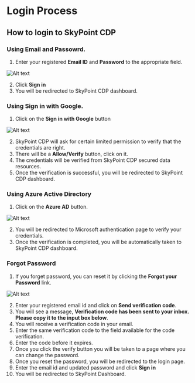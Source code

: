 #  Login Process

## How to login to SkyPoint CDP

### Using Email and Passowrd.
1. Enter your registered **Email ID** and **Password** to the appropriate field.

![Alt text](https://github.com/skypointcloud/platform/blob/master/docs/doc_snippets/loginviaemail.PNG?raw=true)

2. Click **Sign in**
3. You will be redirected to SkyPoint CDP dashboard.

### Using Sign in with Google.
1. Click on the **Sign in with Google** button

![Alt text](https://github.com/skypointcloud/platform/blob/master/docs/doc_snippets/loginviagoogle.jpg?raw=true)

2. SkyPoint CDP will ask for certain limited permission to verify that the credentials are right.
3. There will be a **Allow/Verify** button, click on it.
4. The credentials will be verified from SkyPoint CDP secured data resources.
5. Once the verification is successful, you will be redirected to SkyPoint CDP dashboard.

### Using Azure Active Directory
1. Click on the **Azure AD** button.

![Alt text](https://github.com/skypointcloud/platform/blob/master/docs/doc_snippets/loginviaazure.PNG?raw=true)

2. You will be redirected to Microsoft authentication page to verify your credentials.
3. Once the verification is completed, you will be automatically taken to SkyPoint CDP dashboard.

### Forgot Password
1. If you forget password, you can reset it by clicking the **Forgot your Password** link.

![Alt text](https://github.com/skypointcloud/platform/blob/master/docs/doc_snippets/forgotpassword.PNG?raw=true)

2. Enter your registered email id and click on **Send verification code**.
3. You will see a message, **Verification code has been sent to your inbox. Please copy it to the input box below**.
4. You will receive a verification code in your email.
5. Enter the same verification code to the field available for the code verification.
6. Enter the code before it expires.
7. Once you click the verify button you will be taken to a page where you can change the password.
8. Once you reset the password, you will be redirected to the login page.
9. Enter the email id and updated password and click **Sign in**
10. You will be redirected to SkyPoint Dashboard.
